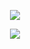 <p align="center">
  <img src="https://github-readme-stats.vercel.app/api?username=tahakorkem&count_private=true" />
</p>
<p align="center">
  <img src="https://github-readme-stats.vercel.app/api/top-langs/?username=tahakorkem&count_private=true&layout=compact" />
</p>
